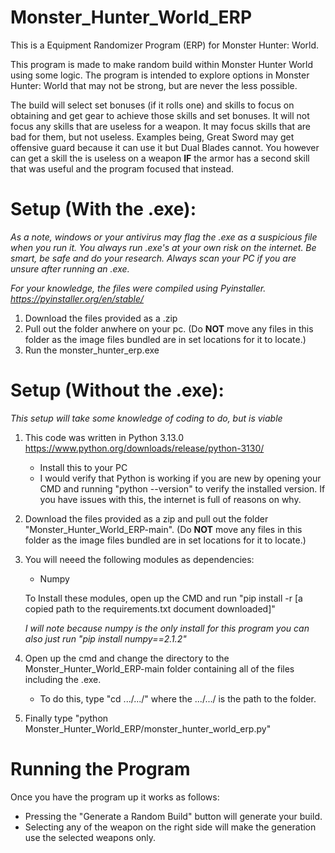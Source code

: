 # Monster_Hunter_World_ERP
This is a Equipment Randomizer Program (ERP) for Monster Hunter: World.

This program is made to make random build within Monster Hunter World using some logic. The program is intended to explore options in Monster Hunter: World that may not be strong, but are never the less possible.

The build will select set bonuses (if it rolls one) and skills to focus on obtaining and get gear to achieve those skills and set bonuses. It will not focus any skills that are useless for a weapon. It may focus skills that are bad for them, but not useless. Examples being, Great Sword may get offensive guard because it can use it but Dual Blades cannot. You however can get a skill the is useless on a weapon **IF** the armor has a second skill that was useful and the program focused that instead.

# Setup (With the .exe):

*As a note, windows or your antivirus may flag the .exe as a suspicious file when you run it. You always run .exe's at your own risk on the internet. Be smart, be safe and do your research. Always scan your PC if you are unsure after running an .exe.*

*For your knowledge, the files were compiled using Pyinstaller. https://pyinstaller.org/en/stable/*

1. Download the files provided as a .zip
2. Pull out the folder anwhere on your pc. (Do **NOT** move any files in this folder as the image files bundled are in set locations for it to locate.)
3. Run the monster_hunter_erp.exe

# Setup (Without the .exe):

*This setup will take some knowledge of coding to do, but is viable*

1. This code was written in Python 3.13.0 https://www.python.org/downloads/release/python-3130/
   - Install this to your PC
   - I would verify that Python is working if you are new by opening your CMD and running "python --version" to verify the installed version. If you have issues with this, the internet is full of reasons on why.
2. Download the files provided as a zip and pull out the folder "Monster_Hunter_World_ERP-main". (Do **NOT** move any files in this folder as the image files bundled are in set locations for it to locate.)
3. You will neeed the following modules as dependencies:
   - Numpy
     
   To Install these modules, open up the CMD and run "pip install -r [a copied path to the requirements.txt document downloaded]"

   *I will note because numpy is the only install for this program you can also just run "pip install numpy==2.1.2"*
4. Open up the cmd and change the directory to the Monster_Hunter_World_ERP-main folder containing all of the files including the .exe.
   - To do this, type "cd .../.../" where the .../.../ is the path to the folder.
5. Finally type "python Monster_Hunter_World_ERP/monster_hunter_world_erp.py"

# Running the Program

Once you have the program up it works as follows:

- Pressing the "Generate a Random Build" button will generate your build.
- Selecting any of the weapon on the right side will make the generation use the selected weapons only.

